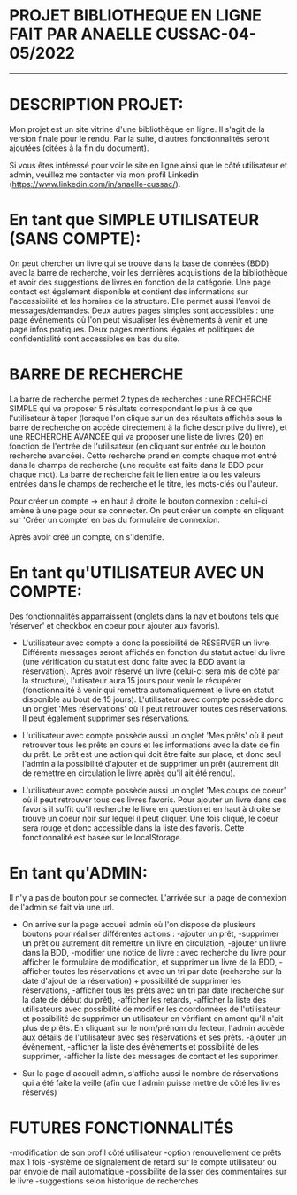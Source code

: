 # PROJET BIBLIOTHEQUE EN LIGNE FAIT PAR ANAELLE CUSSAC-04-05/2022

---

# DESCRIPTION PROJET:

Mon projet est un site vitrine d'une bibliothèque en ligne. Il s'agit de la version finale pour le rendu. Par la suite, d'autres fonctionnalités seront ajoutées (citées à la fin du document).

Si vous êtes intéressé pour voir le site en ligne ainsi que le côté utilisateur et admin, veuillez me contacter via mon profil Linkedin (https://www.linkedin.com/in/anaelle-cussac/).

# En tant que SIMPLE UTILISATEUR (SANS COMPTE):

On peut chercher un livre qui se trouve dans la base de données (BDD) avec la barre de recherche, voir les dernières acquisitions de la bibliothèque et avoir des suggestions de livres en fonction de la catégorie. Une page contact est également disponible et contient des informations sur l'accessibilité et les horaires de la structure. Elle permet aussi l'envoi de messages/demandes. Deux autres pages simples sont accessibles : une page évènements où l'on peut visualiser les évènements à venir et une page infos pratiques. Deux pages mentions légales et politiques de confidentialité sont accessibles en bas du site.

# BARRE DE RECHERCHE

La barre de recherche permet 2 types de recherches : une RECHERCHE SIMPLE qui va proposer 5 résultats correspondant le plus à ce que l'utilisateur à taper (lorsque l'on clique sur un des résultats affichés sous la barre de recherche on accède directement à la fiche descriptive du livre), et une RECHERCHE AVANCÉE qui va proposer une liste de livres (20) en fonction de l'entrée de l'utilisateur (en cliquant sur entrée ou le bouton recherche avancée). Cette recherche prend en compte chaque mot entré dans le champs de recherche (une requête est faite dans la BDD pour chaque mot). La barre de recherche fait le lien entre la ou les valeurs entrées dans le champs de recherche et le titre, les mots-clés ou l'auteur.

Pour créer un compte -> en haut à droite le bouton connexion : celui-ci amène à une page pour se connecter. On peut créer un compte en cliquant sur 'Créer un compte' en bas du formulaire de connexion.

Après avoir créé un compte, on s'identifie.

# En tant qu'UTILISATEUR AVEC UN COMPTE:

Des fonctionnalités apparraissent (onglets dans la nav et boutons tels que 'réserver' et checkbox en coeur pour ajouter aux favoris).

- L'utilisateur avec compte a donc la possibilité de RÉSERVER un livre. Différents messages seront affichés en fonction du statut actuel du livre (une vérification du statut est donc faite avec la BDD avant la réservation). Après avoir réservé un livre (celui-ci sera mis de côté par la structure), l'utisateur aura 15 jours pour venir le récupérer (fonctionnalité à venir qui remettra automatiquement le livre en statut disponible au bout de 15 jours). L'utilisateur avec compte possède donc un onglet 'Mes réservations' où il peut retrouver toutes ces réservations. Il peut également supprimer ses réservations.

- L'utilisateur avec compte possède aussi un onglet 'Mes prêts' où il peut retrouver tous les prêts en cours et les informations avec la date de fin du prêt. Le prêt est une action qui doit être faite sur place, et donc seul l'admin a la possibilité d'ajouter et de supprimer un prêt (autrement dit de remettre en circulation le livre après qu'il ait été rendu).

- L'utilisateur avec compte possède aussi un onglet 'Mes coups de coeur' où il peut retrouver tous ces livres favoris. Pour ajouter un livre dans ces favoris il suffit qu'il recherche le livre en question et en haut à droite se trouve un coeur noir sur lequel il peut cliquer. Une fois cliqué, le coeur sera rouge et donc accessible dans la liste des favoris. Cette fonctionnalité est basée sur le localStorage.

# En tant qu'ADMIN:

Il n'y a pas de bouton pour se connecter. L'arrivée sur la page de connexion de l'admin se fait via une url.

- On arrive sur la page accueil admin où l'on dispose de plusieurs boutons pour réaliser différentes actions :
        -ajouter un prêt,
        -supprimer un prêt ou autrement dit remettre un livre en circulation,
        -ajouter un livre dans la BDD,
        -modifier une notice de livre : avec recherche du livre pour afficher le formulaire de modification, et supprimer un livre de la BDD,
        -afficher toutes les réservations et avec un tri par date (recherche sur la date d'ajout de la réservation) + possibilité de supprimer les réservations,
        -afficher tous les prêts avec un tri par date (recherche sur la date de début du prêt),
        -afficher les retards,
        -afficher la liste des utilisateurs avec possibilité de modifier les coordonnées de l'utilisateur et possibilité de supprimer un utilisateur en vérifiant en amont qu'il n'ait plus de prêts. En cliquant sur le nom/prénom du lecteur, l'admin accède aux détails de l'utilisateur avec ses réservations et ses prêts.
        -ajouter un évènement,
        -afficher la liste des évènements et possibilité de les supprimer,
        -afficher la liste des messages de contact et les supprimer.

- Sur la page d'accueil admin, s'affiche aussi le nombre de réservations qui a été faite la veille (afin que l'admin puisse mettre de côté les livres réservés)

# FUTURES FONCTIONNALITÉS

-modification de son profil côté utilisateur
-option renouvellement de prêts max 1 fois
-système de signalement de retard sur le compte utilisateur ou par envoie de mail automatique
-possibilité de laisser des commentaires sur le livre
-suggestions selon historique de recherches
